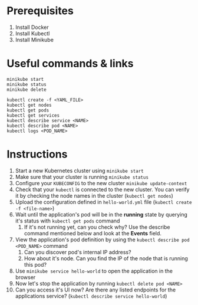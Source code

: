 # Prerequisites

1. Install Docker
2. Install Kubectl
3. Install Minikube

# Useful commands & links

```
minikube start
minikube status
minikube delete

kubectl create -f <YAML_FILE>
kubectl get nodes
kubectl get pods
kubectl get services
kubectl describe service <NAME>
kubectl describe pod <NAME>
kubectl logs <POD_NAME>
```

# Instructions

1. Start a new Kubernetes cluster using `minikube start`
2. Make sure that your cluster is running `minikube status`
3. Configure your `KUBECONFIG` to the new cluster `minikube update-context`
4. Check that your `kubectl` is connected to the new cluster. You can verify it by checking the node names in the cluster (`kubectl get nodes`)
5. Upload the configuration defined in `hello-world.yml` file (`kubectl create -f <file-name>`)
6. Wait until the application's pod will be in the **running** state by querying it's status with
`kubectl get pods` command
    1. If it's not running yet, can you check why? Use the describe command
    mentioned below and look at the **Events** field.
5. View the application's pod definition by using the `kubectl describe pod
<POD_NAME>` command
    1. Can you discover pod's internal IP address?
    2. How about it's node. Can you find the IP of the node that is running this pod?
6. Use `minikube service hello-world` to open the application in the browser
7. Now let's stop the application by running `kubectl delete pod <NAME>`
8. Can you access it's UI now? Are there any listed endpoints for the applications service? (`kubectl describe service hello-world`)
